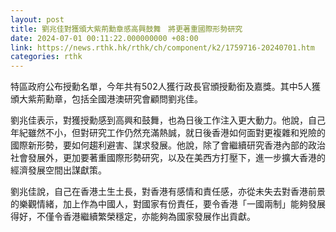 ```yaml
---
layout: post
title: 劉兆佳對獲頒大紫荊勳章感高興鼓舞　將更著重國際形勢研究
date: 2024-07-01 00:11:22.000000000 +08:00
link: https://news.rthk.hk/rthk/ch/component/k2/1759716-20240701.htm
categories: rthk
---
```


特區政府公布授勳名單，今年共有502人獲行政長官頒授勳銜及嘉獎。其中5人獲頒大紫荊勳章，包括全國港澳研究會顧問劉兆佳。

劉兆佳表示，對獲授勳感到高興和鼓舞，也為日後工作注入更大動力。他說，自己年紀雖然不小，但對研究工作仍然充滿熱誠，就日後香港如何面對更複雜和兇險的國際新形勢，要如何趨利避害、謀求發展。他說，除了會繼續研究香港內部的政治社會發展外，更加要著重國際形勢研究，以及在美西方打壓下，進一步擴大香港的經濟發展空間出謀獻策。

劉兆佳說，自己在香港土生土長，對香港有感情和責任感，亦從未失去對香港前景的樂觀情緒，加上作為中國人，對國家有份責任，要令香港「一國兩制」能夠發展得好，不僅令香港繼續繁榮穩定，亦能夠為國家發展作出貢獻。
